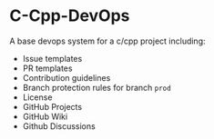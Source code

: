 # C-Cpp-DevOps
A base devops system for a c/cpp project including:
 * Issue templates
 * PR templates
 * Contribution guidelines
 * Branch protection rules for branch `prod`
 * License
 * GitHub Projects
 * GitHub Wiki
 * Github Discussions

